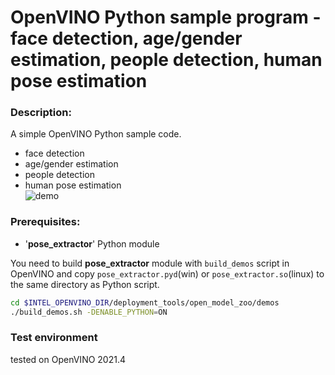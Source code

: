 # OpenVINO Python sample program - face detection, age/gender estimation, people detection, human pose estimation  

### Description:  
A simple OpenVINO Python sample code.    
- face detection  
- age/gender estimation  
- people detection  
- human pose estimation  
![demo](./resources/demo.gif)  

### Prerequisites:  
- '**pose_extractor**' Python module  

You need to build **pose_extractor** module with `build_demos` script in OpenVINO and copy `pose_extractor.pyd`(win) or `pose_extractor.so`(linux) to the same directory as Python script.  
 ```sh
 cd $INTEL_OPENVINO_DIR/deployment_tools/open_model_zoo/demos  
 ./build_demos.sh -DENABLE_PYTHON=ON  
 ```

### Test environment  
tested on OpenVINO 2021.4  

